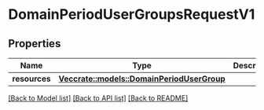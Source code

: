 # DomainPeriodUserGroupsRequestV1

## Properties

Name | Type | Description | Notes
------------ | ------------- | ------------- | -------------
**resources** | [**Vec<crate::models::DomainPeriodUserGroup>**](domain.UserGroup.md) |  | 

[[Back to Model list]](../README.md#documentation-for-models) [[Back to API list]](../README.md#documentation-for-api-endpoints) [[Back to README]](../README.md)


